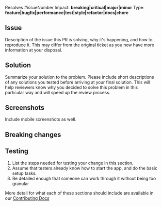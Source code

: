 Resolves #issueNumber
Impact: **breaking|critical|major|minor**
Type: **feature|bugfix|performance|test|style|refactor|docs|chore**

<!-- 📦🚀 This project is deployed with [semantic-release](https://github.com/semantic-release/semantic-release) -->

<!-- Any PR with commits that start with `feat:` or `fix:` will trigger new major or minor release respectively -->

## Issue
Description of the issue this PR is solving, why it's happening, and how to reproduce it. This may differ from the original ticket as you now have more information at your disposal.

## Solution
Summarize your solution to the problem. Please include short descriptions of any solutions you tested before arriving at your final solution. This will help reviewers know why you decided to solve this problem in this particular way and will speed up the review process.

## Screenshots
Include mobile screenshots as well.

## Breaking changes


## Testing
1. List the steps needed for testing your change in this section.
2. Assume that testers already know how to start the app, and do the basic setup tasks.
3. Be detailed enough that someone can work through it without being too granular

More detail for what each of these sections should include are available in our [Contributing Docs](https://docs.bugslifesolutions.com/reaction-docs/master/contributing-to-reaction)
